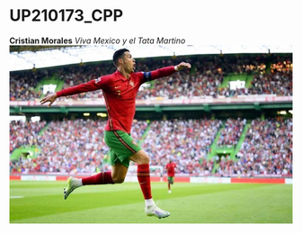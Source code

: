 # UP210173_CPP

 **Cristian Morales**
*Viva Mexico y el Tata Martino*
![Mi meta es igual que la del bicho](/U1/Imagenes/cr7.jpg)